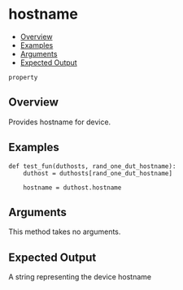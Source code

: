 # hostname

- [Overview](#overview)
- [Examples](#examples)
- [Arguments](#arguments)
- [Expected Output](#expected-output)

`property`

## Overview
Provides hostname for device.

## Examples
```
def test_fun(duthosts, rand_one_dut_hostname):
    duthost = duthosts[rand_one_dut_hostname]

    hostname = duthost.hostname
```

## Arguments
This method takes no arguments.

## Expected Output
A string representing the device hostname